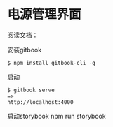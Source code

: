 # 电源管理界面

阅读文档：

安装gitbook

```
$ npm install gitbook-cli -g
```

启动

```
$ gitbook serve
=>
http://localhost:4000
```


启动storybook
npm run storybook